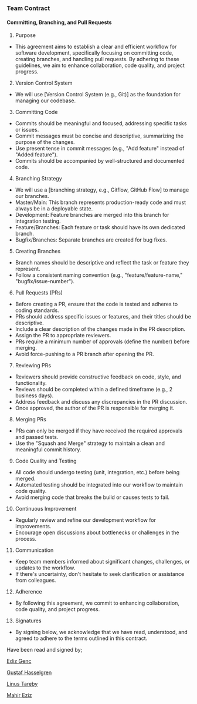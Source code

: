 ### Team Contract

#### Committing, Branching, and Pull Requests

1. Purpose

- This agreement aims to establish a clear and efficient workflow for software development, specifically focusing on committing code, creating branches, and handling pull requests. By adhering to these guidelines, we aim to enhance collaboration, code quality, and project progress.

2. Version Control System

- We will use [Version Control System (e.g., Git)] as the foundation for managing our codebase.

3. Committing Code

- Commits should be meaningful and focused, addressing specific tasks or issues.
- Commit messages must be concise and descriptive, summarizing the purpose of the changes.
- Use present tense in commit messages (e.g., "Add feature" instead of "Added feature").
- Commits should be accompanied by well-structured and documented code.

4. Branching Strategy

- We will use a [branching strategy, e.g., Gitflow, GitHub Flow] to manage our branches.
- Master/Main: This branch represents production-ready code and must always be in a deployable state.
- Development: Feature branches are merged into this branch for integration testing.
- Feature/Branches: Each feature or task should have its own dedicated branch.
- Bugfix/Branches: Separate branches are created for bug fixes.

5. Creating Branches

- Branch names should be descriptive and reflect the task or feature they represent.
- Follow a consistent naming convention (e.g., "feature/feature-name," "bugfix/issue-number").

6. Pull Requests (PRs)

- Before creating a PR, ensure that the code is tested and adheres to coding standards.
- PRs should address specific issues or features, and their titles should be descriptive.
- Include a clear description of the changes made in the PR description.
- Assign the PR to appropriate reviewers.
- PRs require a minimum number of approvals (define the number) before merging.
- Avoid force-pushing to a PR branch after opening the PR.

7. Reviewing PRs

- Reviewers should provide constructive feedback on code, style, and functionality.
- Reviews should be completed within a defined timeframe (e.g., 2 business days).
- Address feedback and discuss any discrepancies in the PR discussion.
- Once approved, the author of the PR is responsible for merging it.

8. Merging PRs

- PRs can only be merged if they have received the required approvals and passed tests.
- Use the "Squash and Merge" strategy to maintain a clean and meaningful commit history.

9. Code Quality and Testing

- All code should undergo testing (unit, integration, etc.) before being merged.
- Automated testing should be integrated into our workflow to maintain code quality.
- Avoid merging code that breaks the build or causes tests to fail.

10. Continuous Improvement

- Regularly review and refine our development workflow for improvements.
- Encourage open discussions about bottlenecks or challenges in the process.

11. Communication

- Keep team members informed about significant changes, challenges, or updates to the workflow.
- If there's uncertainty, don't hesitate to seek clarification or assistance from colleagues.

12. Adherence

- By following this agreement, we commit to enhancing collaboration, code quality, and project progress.

13. Signatures
- By signing below, we acknowledge that we have read, understood, and agreed to adhere to the terms outlined in this contract.

Have been read and signed by;

[Ediz Genc](https://github.com/ediz-genc)

[Gustaf Hasselgren](https://github.com/GustafHasselgren)

[Linus Tareby](https://github.com/linusJtareby)

[Mahir Eziz](https://github.com/Mahezi)
